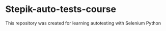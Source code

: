 # Stepik-auto-tests-course
This repository was created for learning autotesting with Selenium Python
